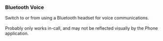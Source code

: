 ### Bluetooth Voice

Switch to or from using a Bluetooth headset for voice communications.\
\
Probably only works in-call, and may not be reflected visually by the
Phone application.
